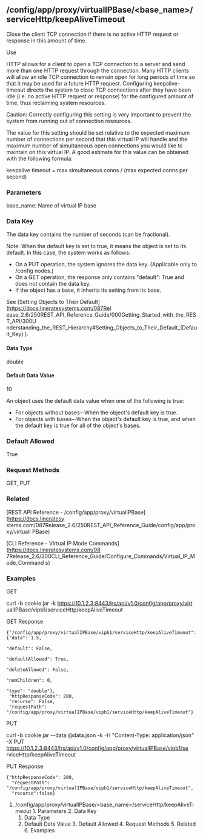 ## /config/app/proxy/virtualIPBase/<base_name>/serviceHttp/keepAliveTimeout

Close the client TCP connection if there is no active HTTP request or response
in this amount of time.

Use

HTTP allows for a client to open a TCP connection to a server and send more
than one HTTP request through the connection. Many HTTP clients will allow an
idle TCP connection to remain open for long periods of time so that it may be
used for a future HTTP request. Configuring keepalive-timeout directs the
system to close TCP connections after they have been idle (i.e. no active HTTP
request or response) for the configured amount of time, thus reclaiming system
resources.

Caution: Correctly configuring this setting is very important to prevent the
system from running out of connection resources.

The value for this setting should be set relative to the expected maximum
number of connections per second that this virtual IP will handle and the
maximum number of simultaneous open connections you would like to maintain on
this virtual IP. A good estimate for this value can be obtained with the
following formula:

keepalive timeout = max simultaneous conns / (max expected conns per second)

### Parameters

base_name: Name of virtual IP base

### Data Key

The data key contains the number of seconds (can be fractional).

Note: When the default key is set to true, it means the object is set to its
default. In this case, the system works as follows:

  * On a PUT operation, the system ignores the data key. (Applicable only to /config nodes.)
  * On a GET operation, the response only contains "default": True and does not contain the data key.
  * If the object has a base, it inherits its setting from its base.

See [Setting Objects to Their Default](https://docs.lineratesystems.com/087Rel
ease_2.6/250REST_API_Reference_Guide/000Getting_Started_with_the_REST_API/300U
nderstanding_the_REST_Hierarchy#Setting_Objects_to_Their_Default_(Default_Key)
).

#### Data Type

double

#### Default Data Value

10

An object uses the default data value when one of the following is true:

  * For objects without bases--When the object's default key is true.
  * For objects with bases--When the object's default key is true, and when the default key is true for all of the object's bases.

### Default Allowed

True

### Request Methods

GET, PUT

### Related

[REST API Reference - /config/app/proxy/virtualIPBase](https://docs.lineratesy
stems.com/087Release_2.6/250REST_API_Reference_Guide/config/app/proxy/virtualI
PBase)

[CLI Reference - Virtual IP Mode Commands](https://docs.lineratesystems.com/08
7Release_2.6/200CLI_Reference_Guide/Configure_Commands/Virtual_IP_Mode_Command
s)

### Examples

GET

curl -b cookie.jar -k https://10.1.2.3:8443/lrs/api/v1.0/config/app/proxy/virt
ualIPBase/vipb1/serviceHttp/keepAliveTimeout

GET Response

    
    {"/config/app/proxy/virtualIPBase/vipb1/serviceHttp/keepAliveTimeout": {"data": 1.5,
                                                                            "default": False,
                                                                            "defaultAllowed": True,
                                                                            "deleteAllowed": False,
                                                                            "numChildren": 0,
                                                                            "type": "double"},
     "httpResponseCode": 200,
     "recurse": False,
     "requestPath": "/config/app/proxy/virtualIPBase/vipb1/serviceHttp/keepAliveTimeout"}
    

PUT

curl -b cookie.jar --data @data.json -k -H "Content-Type: application/json" -X
PUT https://10.1.2.3:8443/lrs/api/v1.0/config/app/proxy/virtualIPBase/vipb1/se
rviceHttp/keepAliveTimeout

PUT Response

    
    {"httpResponseCode": 200,
      "requestPath": "/config/app/proxy/virtualIPBase/vipb1/serviceHttp/keepAliveTimeout",
      "recurse":false}

  1. /config/app/proxy/virtualIPBase/<base_name>/serviceHttp/keepAliveTimeout
    1. Parameters
    2. Data Key
      1. Data Type
      2. Default Data Value
    3. Default Allowed
    4. Request Methods
    5. Related
    6. Examples

